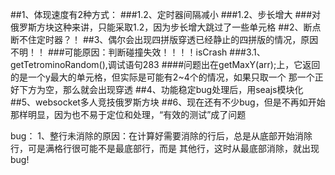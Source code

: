 ##1、体现速度有2种方式：
###1.2、定时器间隔减小
###1.2、步长增大
###对俄罗斯方块这种来讲，只能采取1.2，因为步长增大跳过了一些单元格
##2、断点断不住定时器？！
##3、偶尔会出现四拼版穿透已经静止的四拼版的情况，原因不明！！
###可能原因：判断碰撞失效！！！！isCrash
###3.1、getTetrominoRandom(),调试语句283
####问题出在getMaxY(arr);上，它返回的是一个y最大的单元格，但实际是可能有2~4个的情况，如果只取一个
那一个正好下方为空，那么就会出现穿透
##4、功能稳定bug处理后，用seajs模块化
##5、websocket多人竞技俄罗斯方块
##6、现在还有不少bug，但是不再如开始那样明显，因为也不易于定位和处理，“有效的测试”成了问题

bug：
1、整行未消除的原因：在计算好需要消除的行后，总是从底部开始消除行，可是满格行很可能不是最底部行，而是
其他行，这时从最底部消除，就出现bug!
